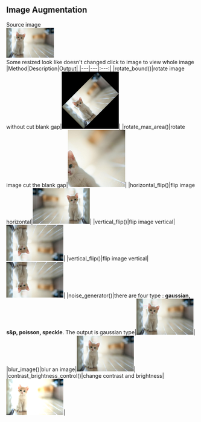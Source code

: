 ## Image Augmentation
Source image  
<img src="https://github.com/bangpc/Image_Processing/blob/master/Image_Augmentation/image/input_augmentation/cat.jpg" width="25%">  
Some resized look like doesn't changed click to image to view whole image 
|Method|Description|Output|
|---|---|:---:|
|rotate_bound()|rotate image without cut blank gap|<img src="https://github.com/bangpc/Image_Processing/blob/master/Image_Augmentation/image/output_augmentation/output_rotated_bound.png" width="30%">|
|rotate_max_area()|rotate image cut the blank gap|<img src="https://github.com/bangpc/Image_Processing/blob/master/Image_Augmentation/image/output_augmentation/output_rotated_max_area.png" width="30%">|
|horizontal_flip()|flip image horizontal|<img src="https://github.com/bangpc/Image_Processing/blob/master/Image_Augmentation/image/output_augmentation/output_horizontal_flip.png" width="30%">|
|vertical_flip()|flip image vertical|<img src="https://github.com/bangpc/Image_Processing/blob/master/Image_Augmentation/image/output_augmentation/output_vertical_flip.png" width="30%">|
|vertical_flip()|flip image vertical|<img src="https://github.com/bangpc/Image_Processing/blob/master/Image_Augmentation/image/output_augmentation/output_vertical_flip.png" width="30%">|
|noise_generator()|there are four type : **gaussian, s&p, poisson, speckle**. The output is gaussian type|<img src="https://github.com/bangpc/Image_Processing/blob/master/Image_Augmentation/image/output_augmentation/output_add_noise_gauss.png" width="30%">|
|blur_image()|blur an image|<img src="https://github.com/bangpc/Image_Processing/blob/master/Image_Augmentation/image/output_augmentation/output_blur_image.png" width="30%">|
|contrast_brightness_control()|change contrast and brightness|<img src="https://github.com/bangpc/Image_Processing/blob/master/Image_Augmentation/image/output_augmentation/output_contrast_brightness_control.png" width="30%">|


